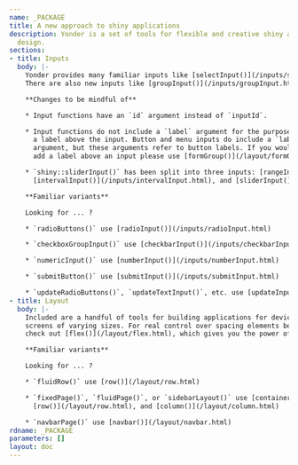 ```yaml
---
name: _PACKAGE
title: A new approach to shiny applications
description: Yonder is a set of tools for flexible and creative shiny application
  design.
sections:
- title: Inputs
  body: |-
    Yonder provides many familiar inputs like [selectInput()](/inputs/selectInput.html) or [radioInput()](/inputs/radioInput.html).
    There are also new inputs like [groupInput()](/inputs/groupInput.html) or [formInput()](/inputs/formInput.html).

    **Changes to be mindful of**

    * Input functions have an `id` argument instead of `inputId`.

    * Input functions do not include a `label` argument for the purpose of adding
      a label above the input. Button and menu inputs do include a `label`
      argument, but these arguments refer to button labels. If you would like to
      add a label above an input please use [formGroup()](/layout/formGroup.html).

    * `shiny::sliderInput()` has been split into three inputs: [rangeInput()](/inputs/rangeInput.html),
      [intervalInput()](/inputs/intervalInput.html), and [sliderInput()](/inputs/sliderInput.html).

    **Familiar variants**

    Looking for ... ?

    * `radioButtons()` use [radioInput()](/inputs/radioInput.html)

    * `checkboxGroupInput()` use [checkbarInput()](/inputs/checkbarInput.html)

    * `numericInput()` use [numberInput()](/inputs/numberInput.html)

    * `submitButton()` use [submitInput()](/inputs/submitInput.html)

    * `updateRadioButtons()`, `updateTextInput()`, etc. use [updateInput()](/utilities/updateInput.html)
- title: Layout
  body: |-
    Included are a handful of tools for building applications for devices and
    screens of varying sizes. For real control over spacing elements be sure to
    check out [flex()](/layout/flex.html), which gives you the power of flexbox layout.

    **Familiar variants**

    Looking for ... ?

    * `fluidRow()` use [row()](/layout/row.html)

    * `fixedPage()`, `fluidPage()`, or `sidebarLayout()` use [container()](/layout/container.html),
      [row()](/layout/row.html), and [column()](/layout/column.html)

    * `navbarPage()` use [navbar()](/layout/navbar.html)
rdname: _PACKAGE
parameters: []
layout: doc
---
```

